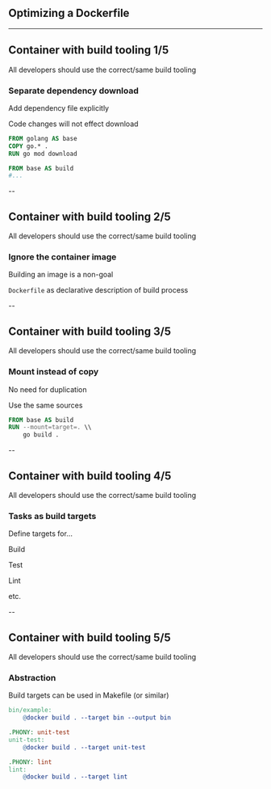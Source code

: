 <!-- .slide: class="center" style="text-align: center; vertical-align: middle" -->

## Optimizing a Dockerfile

---

## Container with build tooling 1/5

All developers should use the correct/same build tooling

### Separate dependency download

Add dependency file explicitly

Code changes will not effect download

```Dockerfile
FROM golang AS base
COPY go.* .
RUN go mod download

FROM base AS build
#...
```

--

## Container with build tooling 2/5

All developers should use the correct/same build tooling

### Ignore the container image

Building an image is a non-goal

`Dockerfile` as declarative description of build process

--

## Container with build tooling 3/5

All developers should use the correct/same build tooling

### Mount instead of copy

No need for duplication

Use the same sources

```Dockerfile
FROM base AS build
RUN --mount=target=. \\
    go build .
```

--

## Container with build tooling 4/5

All developers should use the correct/same build tooling

### Tasks as build targets

Define targets for...

Build

Test

Lint

etc.

--

## Container with build tooling 5/5

All developers should use the correct/same build tooling

### Abstraction

Build targets can be used in Makefile (or similar)

```Makefile
bin/example:
	@docker build . --target bin --output bin

.PHONY: unit-test
unit-test:
	@docker build . --target unit-test

.PHONY: lint
lint:
	@docker build . --target lint
```
